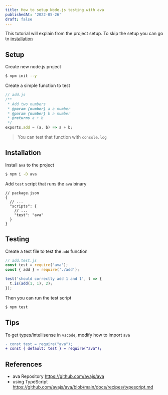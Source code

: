 ```yaml
---
title: How to setup Node.js testing with ava
publishedAt: '2022-05-26'
draft: false
---
```


This tutorial will explain from the project setup.
To skip the setup you can go to [installation](#installation)

## Setup

Create new node.js project

```bash
$ npm init --y
```

Create a simple function to test

```js
// add.js
/**
 * Add two numbers
 * @param {number} a a number
 * @param {number} b a number
 * @returns a + b
 */
exports.add = (a, b) => a + b;
```

> You can test that function with `console.log`

## Installation

Install `ava` to the project

```bash
$ npm i -D ava
```

Add `test` script that runs the `ava` binary

```jsonc
// package.json
{
  // ...
  "scripts": {
    // ...
    "test": "ava"
  }
}
```

## Testing

Create a test file to test the `add` function

```js
// add.test.js
const test = require('ava');
const { add } = require('./add');

test('should correctly add 1 and 1', t => {
  t.is(add(1, 1), 2);
});
```

Then you can run the test script

```bash
$ npm test
```

## Tips

To get types/intellisense in `vscode`, modify how to import `ava`

```diff
- const test = require("ava");
+ const { default: test } = require("ava");
```

## References

- ava Repository https://github.com/avajs/ava
- using TypeScript https://github.com/avajs/ava/blob/main/docs/recipes/typescript.md
